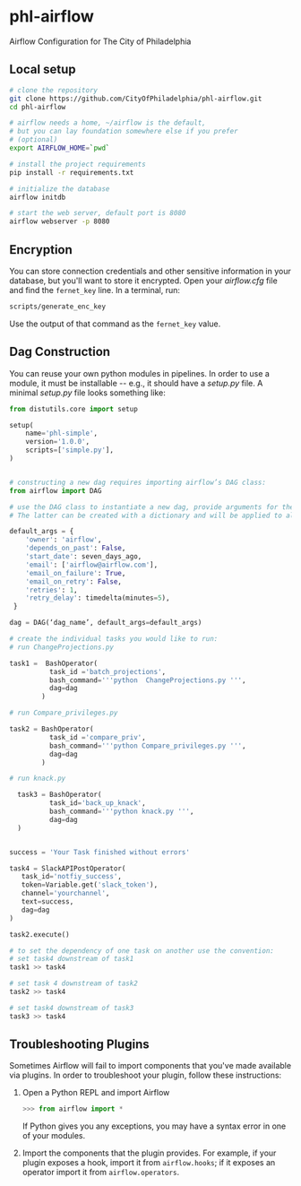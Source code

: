 # phl-airflow

Airflow Configuration for The City of Philadelphia

## Local setup

```bash
# clone the repository
git clone https://github.com/CityOfPhiladelphia/phl-airflow.git
cd phl-airflow

# airflow needs a home, ~/airflow is the default,
# but you can lay foundation somewhere else if you prefer
# (optional)
export AIRFLOW_HOME=`pwd`

# install the project requirements
pip install -r requirements.txt

# initialize the database
airflow initdb

# start the web server, default port is 8080
airflow webserver -p 8080
```

## Encryption

You can store connection credentials and other sensitive information in your
database, but you'll want to store it encrypted. Open your *airflow.cfg* file
and find the `fernet_key` line. In a terminal, run:

```bash
scripts/generate_enc_key
```

Use the output of that command as the `fernet_key` value.


## Dag Construction

You can reuse your own python modules in pipelines. In order to use a module,
it must be installable -- e.g., it should have a *setup.py* file. A minimal
*setup.py* file looks something like:

```python
from distutils.core import setup

setup(
    name='phl-simple',
    version='1.0.0',
    scripts=['simple.py'],
)
```

```python

# constructing a new dag requires importing airflow’s DAG class:
from airflow import DAG

# use the DAG class to instantiate a new dag, provide arguments for the name, and default settings.
# The latter can be created with a dictionary and will be applied to all of your operators:

default_args = {
    'owner': 'airflow',
    'depends_on_past': False,
    'start_date': seven_days_ago,
    'email': ['airflow@airflow.com'],
    'email_on_failure': True,
    'email_on_retry': False,
    'retries': 1,
    'retry_delay': timedelta(minutes=5),
 }

dag = DAG(‘dag_name’, default_args=default_args)

# create the individual tasks you would like to run:
# run ChangeProjections.py

task1 =  BashOperator(
          task_id ='batch_projections',
          bash_command='''python  ChangeProjections.py ''',
          dag=dag
        )

# run Compare_privileges.py

task2 = BashOperator(
          task_id ='compare_priv',
          bash_command='''python Compare_privileges.py ''',
          dag=dag
        )

# run knack.py

  task3 = BashOperator(
          task_id='back_up_knack',
          bash_command='''python knack.py ''',
          dag=dag
  )


success = 'Your Task finished without errors'

task4 = SlackAPIPostOperator(
   task_id='notfiy_success',
   token=Variable.get('slack_token'),
   channel='yourchannel',
   text=success,
   dag=dag
)

task2.execute()

# to set the dependency of one task on another use the convention:
# set task4 downstream of task1
task1 >> task4

# set task 4 downstream of task2
task2 >> task4

# set task4 downstream of task3
task3 >> task4

```

## Troubleshooting Plugins

Sometimes Airflow will fail to import components that you've made available via plugins. In order to troubleshoot your plugin, follow these instructions:

1. Open a Python REPL and import Airflow

   ```python
   >>> from airflow import *
   ```

   If Python gives you any exceptions, you may have a syntax error in one of your modules.

2. Import the components that the plugin provides. For example, if your plugin exposes a hook, import it from `airflow.hooks`; if it exposes an operator import it from `airflow.operators`.
